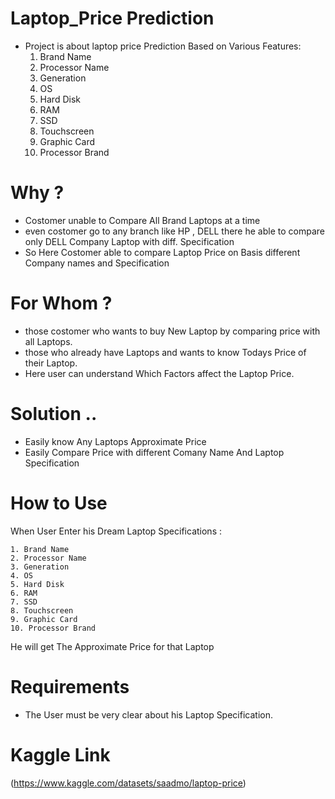 # Laptop_Price Prediction
* Project is about laptop price Prediction Based on Various Features:
    1. Brand Name
    2. Processor Name
    3. Generation
    4. OS
    5. Hard Disk
    6. RAM
    7. SSD
    8. Touchscreen
    9. Graphic Card
    10. Processor Brand

# Why ?
* Costomer unable to Compare All Brand Laptops at a time
* even costomer go to any branch like HP , DELL
  there he able to compare only DELL Company Laptop with diff. Specification
* So Here Costomer able to compare Laptop Price on Basis different Company names
  and Specification


# For Whom ?
* those costomer who wants to buy New Laptop by comparing price with all Laptops. 
* those who already have Laptops and wants to know Todays Price of their Laptop. 
* Here user can understand Which Factors affect the Laptop Price.

# Solution ..
* Easily know Any Laptops Approximate Price
* Easily Compare Price with different Comany Name And Laptop Specification

# How to Use
When User Enter his Dream Laptop Specifications : 

    1. Brand Name
    2. Processor Name
    3. Generation
    4. OS
    5. Hard Disk
    6. RAM
    7. SSD
    8. Touchscreen
    9. Graphic Card
    10. Processor Brand
    
He will get The Approximate Price for that Laptop
    
# Requirements 
* The User must be very clear about his Laptop Specification.

# Kaggle Link 
  (https://www.kaggle.com/datasets/saadmo/laptop-price) 
    

